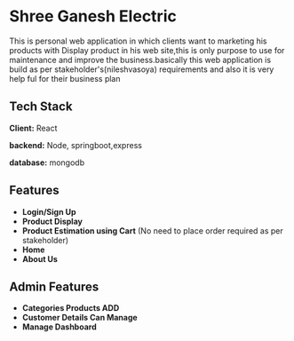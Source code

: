 
# Shree Ganesh Electric


This is personal web application in which clients want to marketing 
his products with Display product in his web site,this is only purpose 
to use for maintenance and improve the  business.basically this web application is build as per stakeholder's(nileshvasoya) requirements and also it is very help ful for their business plan


## Tech Stack

**Client:** React

**backend:** Node, springboot,express

**database:** mongodb




## Features

- **Login/Sign Up**
- **Product Display**
- **Product Estimation using Cart** (No need to place order required as per stakeholder)
- **Home**
- **About Us**

## Admin Features

- **Categories Products ADD**
- **Customer Details Can Manage**
- **Manage Dashboard**
